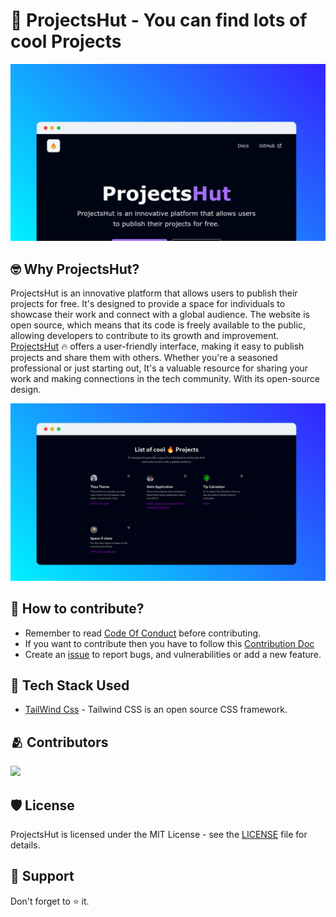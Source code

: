 # 🥑 ProjectsHut - You can find lots of cool Projects

![ProjectsHut](/images/screenshot1.png)



## 🤓 Why ProjectsHut?

ProjectsHut is an innovative platform that allows users to publish their projects for free. It's designed to provide a space for individuals to showcase their work and connect with a global audience. The website is open source, which means that its code is freely available to the public, allowing developers to contribute to its growth and improvement.
[ProjectsHut](https://projectshut.vercel.app) 🔥 offers a user-friendly interface, making it easy to publish projects and share them with others. Whether you're a seasoned professional or just starting out, It's a valuable resource for sharing your work and making connections in the tech community. With its open-source design.

![ProjectsHut](/images/screenshot2.png)

## 🤔 How to contribute?

- Remember to read [Code Of Conduct](https://github.com/priyankarpal/ProjectsHut/blob/main/CODE_OF_CONDUCT.md) before contributing.
- If you want to contribute then you have to follow this [Contribution Doc](/contributing.md)
- Create an [issue](https://github.com/priyankarpal/ProjectsHut/issues/new/choose) to report bugs, and vulnerabilities or add a new feature.

## 🧰 Tech Stack Used

- [TailWind Css](https://tailwindcss.com) - Tailwind CSS is an open source CSS framework.

## 🫂 Contributors

<a href="https://github.com/priyankarpal/ProjectsHut/graphs/contributors">
  <img src="https://contrib.rocks/image?repo=priyankarpal/ProjectsHut" />
</a>

## 🛡️ License

ProjectsHut is licensed under the MIT License - see the [LICENSE](https://github.com/priyankarpal/ProjectsHut/blob/main/LICENSE) file for details.

## 🙏 Support

Don't forget to ⭐ it.

